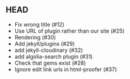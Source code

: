 ## HEAD

  * Fix wrong title (#12)
  * Use URL of plugin rather than our site (#25)
  * Rendering (#30)
  * Add jekyll/plugins (#29)
  * add jekyll-cloudinary (#32)
  * add algolia-search plugin (#31)
  * Check that gems exist (#28)
  * Ignore edit link urls in html-proofer (#37)
